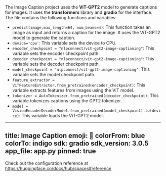 The Image Caption project uses the **ViT-GPT2** model to generate captions for images. It uses the **transformers** library and **gradio** for the interface. The file contains the following functions and variables:
- `predict(image,max_length=64, num_beams=4)`: This function takes an image as input and returns a caption for the image. It uses the ViT-GPT2 model to generate the caption.
- `device='cpu'`: This variable sets the device to CPU.
- `encoder_checkpoint = "nlpconnect/vit-gpt2-image-captioning"`: This variable sets the encoder checkpoint path.
- `decoder_checkpoint = "nlpconnect/vit-gpt2-image-captioning"`: This variable sets the decoder checkpoint path.
- `model_checkpoint = "nlpconnect/vit-gpt2-image-captioning"`: This variable sets the model checkpoint path.
- `feature_extractor = ViTFeatureExtractor.from_pretrained(encoder_checkpoint)`: This variable extracts features from images using the ViT model.
- `tokenizer = AutoTokenizer.from_pretrained(decoder_checkpoint)`: This variable tokenizes captions using the GPT2 tokenizer.
- `model = VisionEncoderDecoderModel.from_pretrained(model_checkpoint).to(device)`: This variable loads the ViT-GPT2 model.


---
title: Image Caption
emoji: 🏅
colorFrom: blue
colorTo: indigo
sdk: gradio
sdk_version: 3.0.5
app_file: app.py
pinned: true
---

Check out the configuration reference at https://huggingface.co/docs/hub/spaces#reference